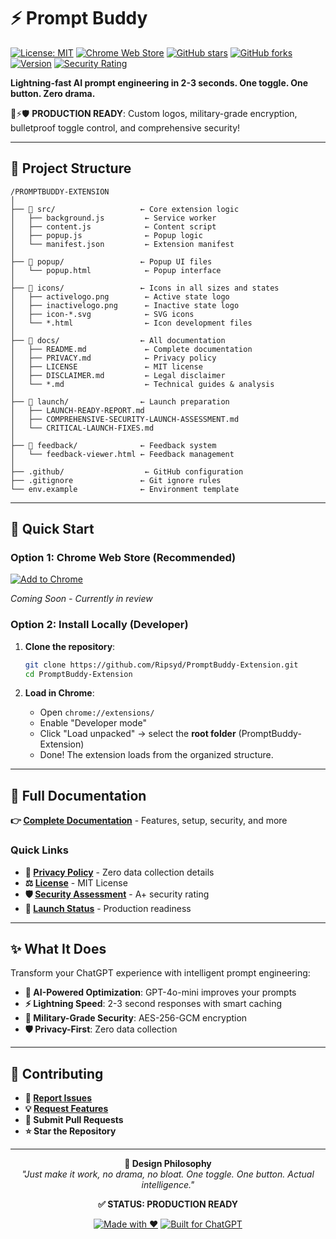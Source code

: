 # ⚡ Prompt Buddy

[![License: MIT](https://img.shields.io/badge/License-MIT-yellow.svg)](https://opensource.org/licenses/MIT)
[![Chrome Web Store](https://img.shields.io/badge/Chrome%20Web%20Store-Coming%20Soon-blue.svg)](https://chrome.google.com/webstore)
[![GitHub stars](https://img.shields.io/github/stars/Ripsyd/PromptBuddy-Extension.svg?style=social&label=Star)](https://github.com/Ripsyd/PromptBuddy-Extension)
[![GitHub forks](https://img.shields.io/github/forks/Ripsyd/PromptBuddy-Extension.svg?style=social&label=Fork)](https://github.com/Ripsyd/PromptBuddy-Extension/fork)
[![Version](https://img.shields.io/badge/version-1.0.1-green.svg)](https://github.com/Ripsyd/PromptBuddy-Extension/releases)
[![Security Rating](https://img.shields.io/badge/Security%20Rating-A+-brightgreen.svg)](docs/README.md#security-assessment---launch-safe-)

**Lightning-fast AI prompt engineering in 2-3 seconds. One toggle. One button. Zero drama.**

🎨⚡🛡️ **PRODUCTION READY**: Custom logos, military-grade encryption, bulletproof toggle control, and comprehensive security!

---

## 📁 Project Structure

```
/PROMPTBUDDY-EXTENSION
│
├── 📁 src/                   ← Core extension logic
│   ├── background.js         ← Service worker
│   ├── content.js            ← Content script
│   ├── popup.js              ← Popup logic
│   └── manifest.json         ← Extension manifest
│
├── 📁 popup/                 ← Popup UI files
│   └── popup.html            ← Popup interface
│
├── 📁 icons/                 ← Icons in all sizes and states
│   ├── activelogo.png        ← Active state logo
│   ├── inactivelogo.png      ← Inactive state logo
│   ├── icon-*.svg            ← SVG icons
│   └── *.html                ← Icon development files
│
├── 📁 docs/                  ← All documentation
│   ├── README.md             ← Complete documentation
│   ├── PRIVACY.md            ← Privacy policy
│   ├── LICENSE               ← MIT license
│   ├── DISCLAIMER.md         ← Legal disclaimer
│   └── *.md                  ← Technical guides & analysis
│
├── 📁 launch/                ← Launch preparation
│   ├── LAUNCH-READY-REPORT.md
│   ├── COMPREHENSIVE-SECURITY-LAUNCH-ASSESSMENT.md
│   └── CRITICAL-LAUNCH-FIXES.md
│
├── 📁 feedback/              ← Feedback system
│   └── feedback-viewer.html ← Feedback management
│
├── .github/                  ← GitHub configuration
├── .gitignore               ← Git ignore rules
└── env.example              ← Environment template
```

---

## 🚀 Quick Start

### **Option 1: Chrome Web Store (Recommended)**
[![Add to Chrome](https://img.shields.io/badge/Add%20to-Chrome-blue.svg?style=for-the-badge&logo=google-chrome)](https://chrome.google.com/webstore/detail/prompt-buddy/STORE_ID_HERE)

*Coming Soon - Currently in review*

### **Option 2: Install Locally (Developer)**

1. **Clone the repository**:
   ```bash
   git clone https://github.com/Ripsyd/PromptBuddy-Extension.git
   cd PromptBuddy-Extension
   ```

2. **Load in Chrome**:
   - Open `chrome://extensions/`
   - Enable "Developer mode"
   - Click "Load unpacked" → select the **root folder** (PromptBuddy-Extension)
   - Done! The extension loads from the organized structure.

---

## 📖 Full Documentation

**👉 [Complete Documentation](docs/README.md)** - Features, setup, security, and more

### Quick Links
- **🔐 [Privacy Policy](docs/PRIVACY.md)** - Zero data collection details
- **⚖️ [License](docs/LICENSE)** - MIT License
- **🛡️ [Security Assessment](launch/COMPREHENSIVE-SECURITY-LAUNCH-ASSESSMENT.md)** - A+ security rating
- **🚀 [Launch Status](launch/LAUNCH-READY-REPORT.md)** - Production readiness

---

## ✨ What It Does

Transform your ChatGPT experience with intelligent prompt engineering:
- **🧠 AI-Powered Optimization**: GPT-4o-mini improves your prompts
- **⚡ Lightning Speed**: 2-3 second responses with smart caching
- **🔐 Military-Grade Security**: AES-256-GCM encryption
- **🛡️ Privacy-First**: Zero data collection

---

## 🤝 Contributing

- **🐛 [Report Issues](https://github.com/Ripsyd/PromptBuddy-Extension/issues)**
- **💡 [Request Features](https://github.com/Ripsyd/PromptBuddy-Extension/discussions)**
- **🔧 Submit Pull Requests**
- **⭐ Star the Repository**

---

<div align="center">

**🎯 Design Philosophy**  
*"Just make it work, no drama, no bloat. One toggle. One button. Actual intelligence."*

**✅ STATUS: PRODUCTION READY**

[![Made with ❤️](https://img.shields.io/badge/Made%20with-❤️-red.svg)](https://github.com/Ripsyd/PromptBuddy-Extension)
[![Built for ChatGPT](https://img.shields.io/badge/Built%20for-ChatGPT-green.svg)](https://chat.openai.com)

</div>
